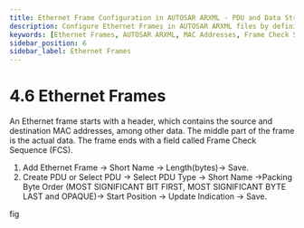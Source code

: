 ```yaml
---
title: Ethernet Frame Configuration in AUTOSAR ARXML - PDU and Data Structure Management
description: Configure Ethernet Frames in AUTOSAR ARXML files by defining short names and lengths. Manage PDUs by selecting types, specifying packing byte orders, and updating indication positions. Understand the structure of Ethernet frames, including headers, data, and Frame Check Sequence (FCS), for effective communication in networked environments.
keywords: [Ethernet Frames, AUTOSAR ARXML, MAC Addresses, Frame Check Sequence, PDU, Packing Byte Order, Short Name, Frame Length]
sidebar_position: 6
sidebar_label: Ethernet Frames
---
```


# 4.6 Ethernet Frames

An Ethernet frame starts with a header, which contains the source and destination MAC addresses, among other data. The middle part of the frame is the actual data. The frame ends with a field called Frame Check Sequence (FCS).

1. Add Ethernet Frame → Short Name → Length(bytes)→ Save.
2. Create PDU or Select PDU →  Select  PDU Type → Short Name →Packing Byte Order (MOST SIGNIFICANT BIT FIRST, MOST SIGNIFICANT BYTE LAST and OPAQUE)→ Start Position → Update Indication → Save.

fig
